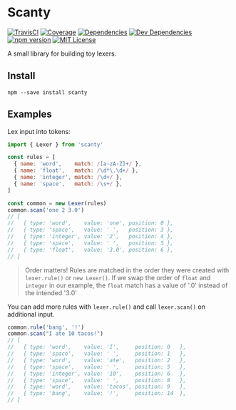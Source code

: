 # Scanty

[![TravisCI](https://img.shields.io/travis/kroogs/scanty.svg)](https://travis-ci.org/kroogs/scanty)
[![Coverage](https://img.shields.io/coveralls/kroogs/scanty.svg)](https://coveralls.io/github/kroogs/scanty)
[![Dependencies](https://img.shields.io/david/kroogs/scanty.svg)](https://david-dm.org/kroogs/scanty)
[![Dev Dependencies](https://img.shields.io/david/dev/kroogs/scanty.svg)](https://david-dm.org/kroogs/scanty?type=dev)
[![npm version](https://img.shields.io/npm/v/scanty.svg)](https://www.npmjs.com/package/scanty)
[![MIT License](https://img.shields.io/github/license/kroogs/scanty.svg)](https://github.com/kroogs/scanty/blob/master/LICENSE)

A small library for building toy lexers.

## Install

  ```shell
  npm --save install scanty
  ```

## Examples

  Lex input into tokens:

  ```javascript
  import { Lexer } from 'scanty'

  const rules = [
    { name: 'word',    match: /[a-zA-Z]+/ },
    { name: 'float',   match: /\d*\.\d+/ },
    { name: 'integer', match: /\d+/ },
    { name: 'space',   match: /\s+/ },
  ]

  const common = new Lexer(rules)
  common.scan('one 2 3.0')
  // [
  //   { type: 'word',    value: 'one', position: 0 },
  //   { type: 'space',   value: ' ',   position: 3 },
  //   { type: 'integer', value: '2',   position: 4 },
  //   { type: 'space',   value: ' ',   position: 5 },
  //   { type: 'float',   value: '3.0', position: 6 },
  // ]
  ```

  > Order matters! Rules are matched in the order they were created with `lexer.rule()`
  > or `new Lexer()`. If we swap the order of `float` and `integer` in our
  > example, the `float` match has a value of '.0' instead of the intended '3.0'

  You can add more rules with `lexer.rule()` and call `lexer.scan()`
  on additional input.

  ```javascript
  common.rule('bang', '!')
  common.scan("I ate 10 tacos!")
  // [
  //   { type: 'word',    value: 'I',     position: 0   },
  //   { type: 'space',   value: ' ',     position: 1   },
  //   { type: 'word',    value: 'ate',   position: 2   },
  //   { type: 'space',   value: ' ',     position: 5   },
  //   { type: 'integer', value: '10',    position: 6   },
  //   { type: 'space',   value: ' ',     position: 8   },
  //   { type: 'word',    value: 'tacos', position: 9   },
  //   { type: 'bang',    value: '!',     position: 14  },
  // ]
  ```
